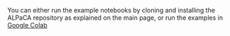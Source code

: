You can either run the example notebooks by cloning and installing the ALPaCA repository as explained on the main page, or run the examples in [Google Colab](example/colab_notebooks)

